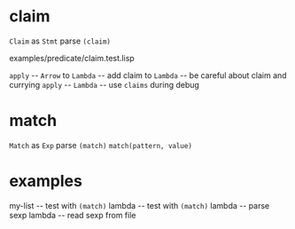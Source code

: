 # claim

`Claim` as `Stmt`
parse `(claim)`

examples/predicate/claim.test.lisp

`apply` -- `Arrow` to `Lambda` -- add claim to `Lambda` -- be careful about claim and currying
`apply` -- `Lambda` -- use `claims` during debug

# match

`Match` as `Exp`
parse `(match)`
`match(pattern, value)`

# examples

my-list -- test with `(match)`
lambda -- test with `(match)`
lambda -- parse sexp
lambda -- read sexp from file
